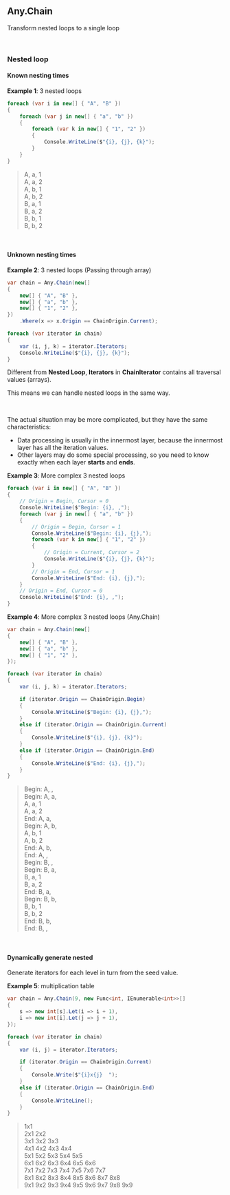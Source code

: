 ## Any.Chain

Transform nested loops to a single loop

<br/>

### Nested loop

#### Known nesting times

**Example 1**: 3 nested loops

```csharp
foreach (var i in new[] { "A", "B" })
{
    foreach (var j in new[] { "a", "b" })
    {
        foreach (var k in new[] { "1", "2" })
        {
            Console.WriteLine($"{i}, {j}, {k}");
        }
    }
}
```

> A, a, 1<br/>
> A, a, 2<br/>
> A, b, 1<br/>
> A, b, 2<br/>
> B, a, 1<br/>
> B, a, 2<br/>
> B, b, 1<br/>
> B, b, 2

<br/>

#### Unknown nesting times

**Example 2**: 3 nested loops (Passing through array)

```csharp
var chain = Any.Chain(new[]
{
    new[] { "A", "B" },
    new[] { "a", "b" },
    new[] { "1", "2" },
})
    .Where(x => x.Origin == ChainOrigin.Current);

foreach (var iterator in chain)
{
    var (i, j, k) = iterator.Iterators;
    Console.WriteLine($"{i}, {j}, {k}");
}
```

Different from **Nested Loop**, **Iterators** in **ChainIterator** contains all traversal values (arrays).

This means we can handle nested loops in the same way.

<br/>

The actual situation may be more complicated, but they have the same characteristics:

- Data processing is usually in the innermost layer, because the innermost layer has all the iteration values.
- Other layers may do some special processing, so you need to know exactly when each layer **starts** and **ends**.

**Example 3**: More complex 3 nested loops

```csharp
foreach (var i in new[] { "A", "B" })
{
    // Origin = Begin, Cursor = 0
    Console.WriteLine($"Begin: {i}, ,");
    foreach (var j in new[] { "a", "b" })
    {
        // Origin = Begin, Cursor = 1
        Console.WriteLine($"Begin: {i}, {j},");
        foreach (var k in new[] { "1", "2" })
        {
            // Origin = Current, Cursor = 2
            Console.WriteLine($"{i}, {j}, {k}");
        }
        // Origin = End, Cursor = 1
        Console.WriteLine($"End: {i}, {j},");
    }
    // Origin = End, Cursor = 0
    Console.WriteLine($"End: {i}, ,");
}
```

**Example 4**: More complex 3 nested loops (Any.Chain)

```csharp
var chain = Any.Chain(new[]
{
    new[] { "A", "B" },
    new[] { "a", "b" },
    new[] { "1", "2" },
});

foreach (var iterator in chain)
{
    var (i, j, k) = iterator.Iterators;

    if (iterator.Origin == ChainOrigin.Begin)
    {
        Console.WriteLine($"Begin: {i}, {j},");
    }
    else if (iterator.Origin == ChainOrigin.Current)
    {
        Console.WriteLine($"{i}, {j}, {k}");
    }
    else if (iterator.Origin == ChainOrigin.End)
    {
        Console.WriteLine($"End: {i}, {j},");
    }
}
```

> Begin: A, ,<br/>
> Begin: A, a,<br/>
> A, a, 1<br/>
> A, a, 2<br/>
> End: A, a,<br/>
> Begin: A, b,<br/>
> A, b, 1<br/>
> A, b, 2<br/>
> End: A, b,<br/>
> End: A, ,<br/>
> Begin: B, ,<br/>
> Begin: B, a,<br/>
> B, a, 1<br/>
> B, a, 2<br/>
> End: B, a,<br/>
> Begin: B, b,<br/>
> B, b, 1<br/>
> B, b, 2<br/>
> End: B, b,<br/>
> End: B, ,

<br/>

#### Dynamically generate nested

Generate iterators for each level in turn from the seed value.

**Example 5**: multiplication table

```csharp
var chain = Any.Chain(9, new Func<int, IEnumerable<int>>[]
{
    s => new int[s].Let(i => i + 1),
    i => new int[i].Let(j => j + 1),
});

foreach (var iterator in chain)
{
    var (i, j) = iterator.Iterators;

    if (iterator.Origin == ChainOrigin.Current)
    {
        Console.Write($"{i}x{j}  ");
    }
    else if (iterator.Origin == ChainOrigin.End)
    {
        Console.WriteLine();
    }
}
```

> 1x1 <br/>
> 2x1 2x2 <br/>
> 3x1 3x2 3x3 <br/>
> 4x1 4x2 4x3 4x4 <br/>
> 5x1 5x2 5x3 5x4 5x5 <br/>
> 6x1 6x2 6x3 6x4 6x5 6x6 <br/>
> 7x1 7x2 7x3 7x4 7x5 7x6 7x7 <br/>
> 8x1 8x2 8x3 8x4 8x5 8x6 8x7 8x8 <br/>
> 9x1 9x2 9x3 9x4 9x5 9x6 9x7 9x8 9x9 

